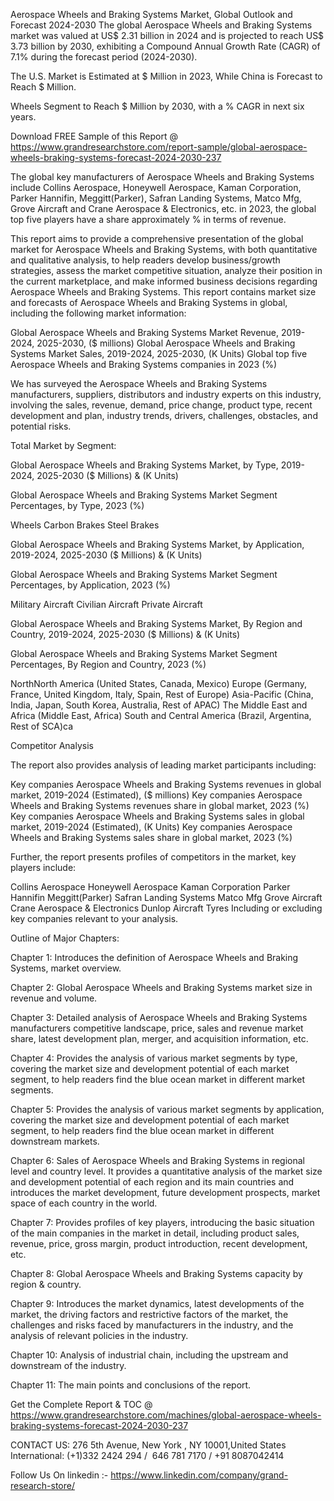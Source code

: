 Aerospace Wheels and Braking Systems Market, Global Outlook and Forecast 2024-2030
The global Aerospace Wheels and Braking Systems market was valued at US$ 2.31 billion in 2024 and is projected to reach US$ 3.73 billion by 2030, exhibiting a Compound Annual Growth Rate (CAGR) of 7.1% during the forecast period (2024-2030).

The U.S. Market is Estimated at $ Million in 2023, While China is Forecast to Reach $ Million.

Wheels Segment to Reach $ Million by 2030, with a % CAGR in next six years.

Download FREE Sample of this Report @ https://www.grandresearchstore.com/report-sample/global-aerospace-wheels-braking-systems-forecast-2024-2030-237

The global key manufacturers of Aerospace Wheels and Braking Systems include Collins Aerospace, Honeywell Aerospace, Kaman Corporation, Parker Hannifin, Meggitt(Parker), Safran Landing Systems, Matco Mfg, Grove Aircraft and Crane Aerospace & Electronics, etc. in 2023, the global top five players have a share approximately % in terms of revenue.

This report aims to provide a comprehensive presentation of the global market for Aerospace Wheels and Braking Systems, with both quantitative and qualitative analysis, to help readers develop business/growth strategies, assess the market competitive situation, analyze their position in the current marketplace, and make informed business decisions regarding Aerospace Wheels and Braking Systems. This report contains market size and forecasts of Aerospace Wheels and Braking Systems in global, including the following market information:

Global Aerospace Wheels and Braking Systems Market Revenue, 2019-2024, 2025-2030, ($ millions)
Global Aerospace Wheels and Braking Systems Market Sales, 2019-2024, 2025-2030, (K Units)
Global top five Aerospace Wheels and Braking Systems companies in 2023 (%)

We has surveyed the Aerospace Wheels and Braking Systems manufacturers, suppliers, distributors and industry experts on this industry, involving the sales, revenue, demand, price change, product type, recent development and plan, industry trends, drivers, challenges, obstacles, and potential risks.

Total Market by Segment:

Global Aerospace Wheels and Braking Systems Market, by Type, 2019-2024, 2025-2030 ($ Millions) & (K Units)

Global Aerospace Wheels and Braking Systems Market Segment Percentages, by Type, 2023 (%)

Wheels
Carbon Brakes
Steel Brakes

Global Aerospace Wheels and Braking Systems Market, by Application, 2019-2024, 2025-2030 ($ Millions) & (K Units)

Global Aerospace Wheels and Braking Systems Market Segment Percentages, by Application, 2023 (%)

Military Aircraft
Civilian Aircraft
Private Aircraft

Global Aerospace Wheels and Braking Systems Market, By Region and Country, 2019-2024, 2025-2030 ($ Millions) & (K Units)

Global Aerospace Wheels and Braking Systems Market Segment Percentages, By Region and Country, 2023 (%)

NorthNorth America (United States, Canada, Mexico)
Europe (Germany, France, United Kingdom, Italy, Spain, Rest of Europe)
Asia-Pacific (China, India, Japan, South Korea, Australia, Rest of APAC)
The Middle East and Africa (Middle East, Africa)
South and Central America (Brazil, Argentina, Rest of SCA)ca

Competitor Analysis

The report also provides analysis of leading market participants including:

Key companies Aerospace Wheels and Braking Systems revenues in global market, 2019-2024 (Estimated), ($ millions)
Key companies Aerospace Wheels and Braking Systems revenues share in global market, 2023 (%)
Key companies Aerospace Wheels and Braking Systems sales in global market, 2019-2024 (Estimated), (K Units)
Key companies Aerospace Wheels and Braking Systems sales share in global market, 2023 (%)

Further, the report presents profiles of competitors in the market, key players include:

Collins Aerospace
Honeywell Aerospace
Kaman Corporation
Parker Hannifin
Meggitt(Parker)
Safran Landing Systems
Matco Mfg
Grove Aircraft
Crane Aerospace & Electronics
Dunlop Aircraft Tyres
Including or excluding key companies relevant to your analysis.

Outline of Major Chapters:

Chapter 1: Introduces the definition of Aerospace Wheels and Braking Systems, market overview.

Chapter 2: Global Aerospace Wheels and Braking Systems market size in revenue and volume.

Chapter 3: Detailed analysis of Aerospace Wheels and Braking Systems manufacturers competitive landscape, price, sales and revenue market share, latest development plan, merger, and acquisition information, etc.

Chapter 4: Provides the analysis of various market segments by type, covering the market size and development potential of each market segment, to help readers find the blue ocean market in different market segments.

Chapter 5: Provides the analysis of various market segments by application, covering the market size and development potential of each market segment, to help readers find the blue ocean market in different downstream markets.

Chapter 6: Sales of Aerospace Wheels and Braking Systems in regional level and country level. It provides a quantitative analysis of the market size and development potential of each region and its main countries and introduces the market development, future development prospects, market space of each country in the world.

Chapter 7: Provides profiles of key players, introducing the basic situation of the main companies in the market in detail, including product sales, revenue, price, gross margin, product introduction, recent development, etc.

Chapter 8: Global Aerospace Wheels and Braking Systems capacity by region & country.

Chapter 9: Introduces the market dynamics, latest developments of the market, the driving factors and restrictive factors of the market, the challenges and risks faced by manufacturers in the industry, and the analysis of relevant policies in the industry.

Chapter 10: Analysis of industrial chain, including the upstream and downstream of the industry.

Chapter 11: The main points and conclusions of the report.

Get the Complete Report & TOC @ https://www.grandresearchstore.com/machines/global-aerospace-wheels-braking-systems-forecast-2024-2030-237

CONTACT US:
276 5th Avenue, New York , NY 10001,United States
International: (+1)332 2424 294 /  646 781 7170 / +91 8087042414

Follow Us On linkedin :- https://www.linkedin.com/company/grand-research-store/
